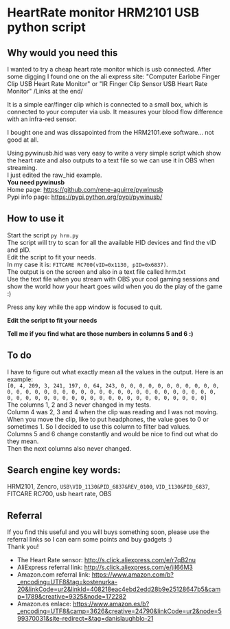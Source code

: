 # HeartRate monitor HRM2101 USB python script

## Why would you need this

I wanted to try a cheap heart rate monitor which is usb connected.
After some digging I found one on the ali express site: "Computer Earlobe Finger Clip USB Heart Rate Monitor" or "IR Finger Clip Sensor USB Heart Rate Monitor" /Links at the end/

It is a simple ear/finger clip which is connected to a small box, which is connected to your computer via usb.
It measures your blood flow difference with an infra-red sensor.

I bought one and was dissapointed from the HRM2101.exe software... not good at all.

Using pywinusb.hid was very easy to write a very simple script which show the heart rate and also outputs to a text file so we can use it in OBS when streaming.  
I just edited the raw_hid example.  
**You need pywinusb**  
Home page: https://github.com/rene-aguirre/pywinusb  
Pypi info page: https://pypi.python.org/pypi/pywinusb/  


## How to use it

Start the script `py hrm.py`  
The script will try to scan for all the available HID devices and find the vID and pID.  
Edit the script to fit your needs.  
In my case it is: `FITCARE RC700(vID=0x1130, pID=0x6837)`.  
The output is on the screen and also in a text file called hrm.txt  
Use the text file when you stream with OBS your cool gaming sessions and show the world how your heart goes wild when you do the play of the game :)  

Press any key while the app window is focused to quit.

**Edit the script to fit your needs**

**Tell me if you find what are those numbers in columns 5 and 6 :)**

## To do

I have to figure out what exactly mean all the values in the output.
Here is an example:  
`[0, 4, 209, 3, 241, 197, 0, 64, 243, 0, 0, 0, 0, 0, 0, 0, 0, 0, 0, 0, 0, 0, 0, 0, 0, 0, 0, 0, 0, 0, 0, 0, 0, 0, 0, 0, 0, 0, 0, 0, 0, 0, 0, 0, 0, 0, 0, 0, 0, 0, 0, 0, 0, 0, 0, 0, 0, 0, 0, 0, 0, 0, 0, 0, 0]`  
The columns 1, 2 and 3 never changed in my tests.  
Column 4 was 2, 3 and 4 when the clip was reading and I was not moving. When you move the clip, like to put headphones, the value goes to 0 or sometimes 1. So I decided to use this column to filter bad values.  
Columns 5 and 6 change constantly and would be nice to find out what do they mean.  
Then the next columns also never changed.

## Search engine key words:

HRM2101, Zencro, `USB\VID_1130&PID_6837&REV_0100`, `VID_1130&PID_6837`, FITCARE RC700, usb heart rate, OBS

## Referral

If you find this useful and you will buys something soon, please use the referral links so I can earn some points and buy gadgets :)  
Thank you!  
- The Heart Rate sensor: http://s.click.aliexpress.com/e/r7qB2nu
- AliExpress referral link: http://s.click.aliexpress.com/e/jiI66M3
- Amazon.com referral link: https://www.amazon.com/b?_encoding=UTF8&tag=kostenurka-20&linkCode=ur2&linkId=408218eac4ebd2edd28b9e25128647b5&camp=1789&creative=9325&node=172282
- Amazon.es enlace: https://www.amazon.es/b?_encoding=UTF8&camp=3626&creative=24790&linkCode=ur2&node=599370031&site-redirect=&tag=danislaughblo-21
